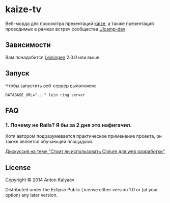 # kaize-tv

Веб-морда для просмотра презентаций [kaize](https://github.com/kaize), а также
презентаций проводимых в рамках встреч сообщества [Ulcamp-dev](https://www.facebook.com/groups/ulcamp.dev/)

## Зависимости

Вам понадобится [Leiningen][1] 2.0.0 или выше.

[1]: https://github.com/technomancy/leiningen

## Запуск

Чтобы запустить веб-сервер выполняем:

    DATABASE_URL="..." lein ring server

## FAQ

### 1. Почему не Rails? Я бы за 2 дня это нафигачил.

Хотя автором подразумевается практическое применение проекта, он также является
обучающей площадкой.

[Дискуссия на тему "Стоит ли использовать Clojure для web разработки"](https://groups.google.com/d/topic/clojure/ZxUUBlYf1ck/discussion)

## License

Copyright © 2014 Anton Kalyaev

Distributed under the Eclipse Public License either version 1.0 or (at
your option) any later version.
